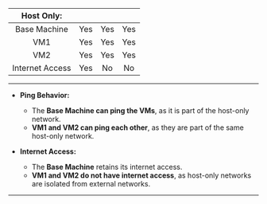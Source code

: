 | **Host Only:**  |     |     |     |
| :-------------: | :-: | :-: | :-: |
|  Base Machine   | Yes | Yes | Yes |
|       VM1       | Yes | Yes | Yes |
|       VM2       | Yes | Yes | Yes |
| Internet Access | Yes | No  | No  |

---

- **Ping Behavior:**
    
    - The **Base Machine can ping the VMs**, as it is part of the host-only network.
    - **VM1 and VM2 can ping each other**, as they are part of the same host-only network.
- **Internet Access:**
    
    - The **Base Machine** retains its internet access.
    - **VM1 and VM2 do not have internet access**, as host-only networks are isolated from external networks.

---